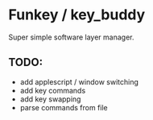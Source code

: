# Funkey / key_buddy

Super simple software layer manager.

## TODO:
- add applescript / window switching
- add key commands
- add key swapping
- parse commands from file
